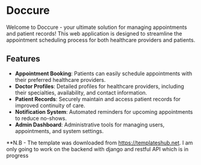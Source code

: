 # Doccure

Welcome to Doccure - your ultimate solution for managing appointments and patient records! This web application is designed to streamline the appointment scheduling process for both healthcare providers and patients.

## Features
- **Appointment Booking**: Patients can easily schedule appointments with their preferred healthcare providers.
- **Doctor Profiles**: Detailed profiles for healthcare providers, including their specialties, availability, and contact information.
- **Patient Records**: Securely maintain and access patient records for improved continuity of care.
- **Notification System**: Automated reminders for upcoming appointments to reduce no-shows.
- **Admin Dashboard**: Administrative tools for managing users, appointments, and system settings.

**N.B - The template was downloaded from https://templateshub.net. I am only going to work on the backend with django and restful API which is in progress
